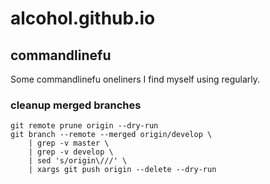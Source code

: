 # alcohol.github.io

## commandlinefu

Some commandlinefu oneliners I find myself using regularly.

### cleanup merged branches

```
git remote prune origin --dry-run
git branch --remote --merged origin/develop \
    | grep -v master \
    | grep -v develop \
    | sed 's/origin\///' \
    | xargs git push origin --delete --dry-run
```
